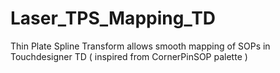 # Laser_TPS_Mapping_TD
Thin Plate Spline Transform allows smooth mapping of SOPs in Touchdesigner TD ( inspired from CornerPinSOP palette ) 
